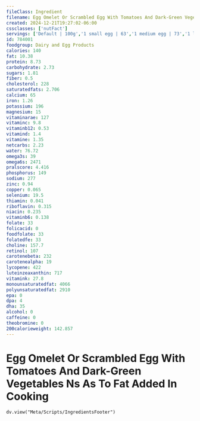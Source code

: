 ```yaml
---
fileClass: Ingredient
filename: Egg Omelet Or Scrambled Egg With Tomatoes And Dark-Green Vegetables Ns As To Fat Added In Cooking
created: 2024-12-21T19:27:02-06:00
cssclasses: ['nutFact']
servings: ['Default | 100g','1 small egg | 63','1 medium egg | 73','1 large egg | 83','1 extra large egg | 93','1 jumbo egg | 104','1 egg, ns as to size | 83','1 cup | 201']
id: 784001
foodgroup: Dairy and Egg Products 
calories: 140
fat: 10.38
protein: 8.73
carbohydrate: 2.73
sugars: 1.81
fiber: 0.5
cholesterol: 228
saturatedfats: 2.706
calcium: 65
iron: 1.26
potassium: 196
magnesium: 15
vitaminarae: 127
vitaminc: 9.8
vitaminb12: 0.53
vitamind: 1.4
vitamine: 1.35
netcarbs: 2.23
water: 76.72
omega3s: 39
omega6s: 2471
pralscore: 4.416
phosphorus: 149
sodium: 277
zinc: 0.94
copper: 0.065
selenium: 19.5
thiamin: 0.041
riboflavin: 0.315
niacin: 0.235
vitaminb6: 0.138
folate: 33
folicacid: 0
foodfolate: 33
folatedfe: 33
choline: 157.7
retinol: 107
carotenebeta: 232
carotenealpha: 19
lycopene: 422
luteinzeaxanthin: 717
vitamink: 27.8
monounsaturatedfat: 4066
polyunsaturatedfat: 2910
epa: 0
dpa: 4
dha: 35
alcohol: 0
caffeine: 0
theobromine: 0
200calorieweight: 142.857
---
```


# Egg Omelet Or Scrambled Egg With Tomatoes And Dark-Green Vegetables Ns As To Fat Added In Cooking

```dataviewjs
dv.view("Meta/Scripts/IngredientsFooter")
```